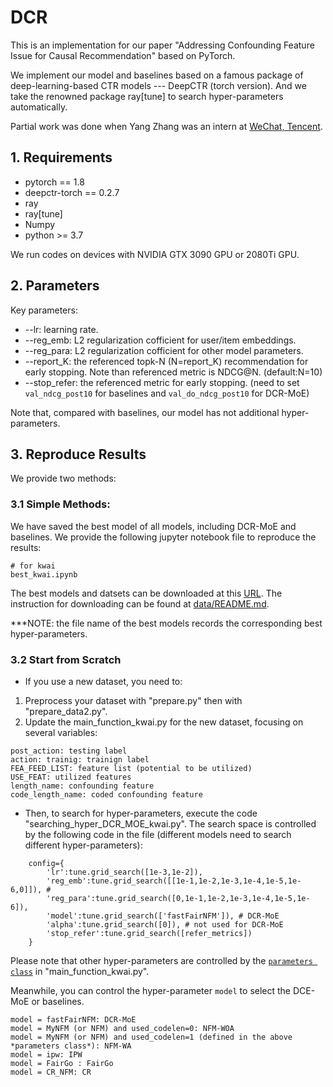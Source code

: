 # DCR
This is an implementation for our paper "Addressing Confounding Feature Issue for Causal Recommendation" based on PyTorch. 

We implement our model and baselines based on a famous package of deep-learning-based CTR models --- DeepCTR (torch version). And we take the renowned package ray[tune] to search hyper-parameters automatically.

Partial work was done when Yang Zhang was an intern at [WeChat, Tencent](https://weixin.qq.com/).


## 1. Requirements
+ pytorch == 1.8
+ deepctr-torch == 0.2.7
+ ray
+ ray[tune]
+ Numpy
+ python >= 3.7

We run codes on devices with NVIDIA GTX 3090 GPU or 2080Ti GPU.  


## 2. Parameters
Key parameters:
+ --lr: learning rate.
+ --reg_emb: L2 regularization cofficient for user/item embeddings.
+ --reg_para: L2 regularization cofficient for other model parameters.
+ --report_K: the referenced topk-N (N=report_K) recommendation for early stopping. Note than referenced metric is NDCG@N. (default:N=10)
+ --stop_refer: the referenced metric for early stopping. (need to set `val_ndcg_post10` for baselines and `val_do_ndcg_post10` for DCR-MoE)

Note that, compared with baselines, our model has not additional hyper-parameters.


## 3. Reproduce Results
We provide two methods:

### 3.1 Simple Methods:
We have saved the best model of all models, including DCR-MoE and baselines. We provide the following jupyter notebook file to reproduce the results:
```
# for kwai
best_kwai.ipynb
```
The best models and datsets can be downloaded at this [URL](https://rec.ustc.edu.cn/share/59a3e280-253c-11ed-aad3-51d42ffa3214). The instruction for downloading can be found at [data/README.md](data/README.md). 

***NOTE: the file name of the best models records the corresponding best hyper-parameters.

### 3.2 Start from Scratch
+ If you use a new dataset, you need to:
1. Preprocess your dataset with "prepare.py" then with "prepare_data2.py".
2. Update the main_function_kwai.py for the new dataset, focusing on several variables:
```
post_action: testing label
action: trainig: trainign label
FEA_FEED_LIST: feature list (potential to be utilized)
USE_FEAT: utilized features
length_name: confounding feature
code_length_name: coded confounding feature
```

+ Then, to search for hyper-parameters, execute the code "searching_hyper_DCR_MOE_kwai.py". The search space is controlled by the following code in the file (different models need to search different hyper-parameters):
```
    config={
        'lr':tune.grid_search([1e-3,1e-2]),
        'reg_emb':tune.grid_search([[1e-1,1e-2,1e-3,1e-4,1e-5,1e-6,0]]), #
        'reg_para':tune.grid_search([0,1e-1,1e-2,1e-3,1e-4,1e-5,1e-6]),
        'model':tune.grid_search(['fastFairNFM']), # DCR-MoE
        'alpha':tune.grid_search([0]), # not used for DCR-MoE
        'stop_refer':tune.grid_search([refer_metrics])
    }
```
  Please note that other hyper-parameters are controlled by the [`parameters class`](https://github.com/zyang1580/DCR/blob/3c8bbbcd4508366efd5590289253669b2eba2eac/main_function_kwai.py#L49) in "main_function_kwai.py".


  Meanwhile, you can control the hyper-parameter `model` to select the DCE-MoE or baselines. 
  ```
  model = fastFairNFM: DCR-MoE
  model = MyNFM (or NFM) and used_codelen=0: NFM-WOA
  model = MyNFM (or NFM) and used_codelen=1 (defined in the above *parameters class*): NFM-WA
  model = ipw: IPW
  model = FairGo : FairGo
  model = CR_NFM: CR
  ```



